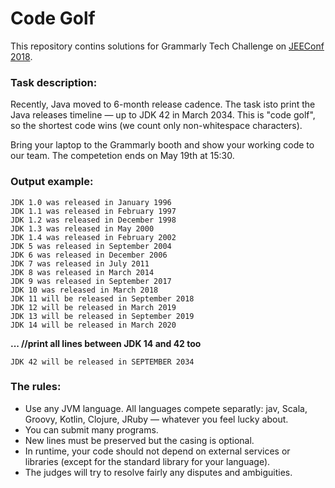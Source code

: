 # Code Golf

This repository contins solutions for Grammarly Tech Challenge on [JEEConf 2018](https://jeeconf.com/).

### Task description:
Recently, Java moved to 6-month release cadence. The task isto print the Java releases timeline — up to JDK 42 in March 2034. This is "code golf", so the shortest code wins (we count only non-whitespace characters). 

Bring your laptop to the Grammarly booth and show your working code to our team. The competetion ends on May 19th at 15:30.

### Output example:
```
JDK 1.0 was released in January 1996
JDK 1.1 was released in February 1997
JDK 1.2 was released in December 1998
JDK 1.3 was released in May 2000
JDK 1.4 was released in February 2002
JDK 5 was released in September 2004
JDK 6 was released in December 2006
JDK 7 was released in July 2011
JDK 8 was released in March 2014
JDK 9 was released in September 2017
JDK 10 was released in March 2018
JDK 11 will be released in September 2018
JDK 12 will be released in March 2019
JDK 13 will be released in September 2019
JDK 14 will be released in March 2020
```
**... //print all lines between JDK 14 and 42 too**
```
JDK 42 will be released in SEPTEMBER 2034
```

### The rules:
* Use any JVM language. All languages compete separatly: jav, Scala, Groovy, Kotlin, Clojure, JRuby — whatever you feel lucky about.
* You can submit many programs.
* New lines must be preserved but the casing is optional.
* In runtime, your code should not depend on external services or libraries (except for the standard library for your language).
* The judges will try to resolve fairly any disputes and ambiguities.

